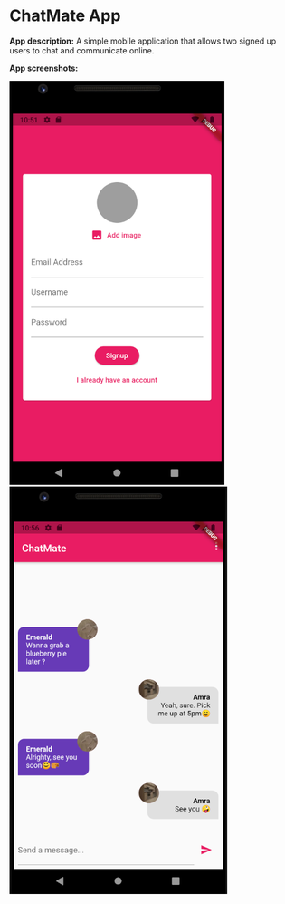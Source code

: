 # ChatMate App

**App description:** A simple mobile application that allows two signed up users to chat and communicate online.

**App screenshots:**

![Screenshot](lib/signUpPage.png) ![Screenshot](lib/chatPage.png)
